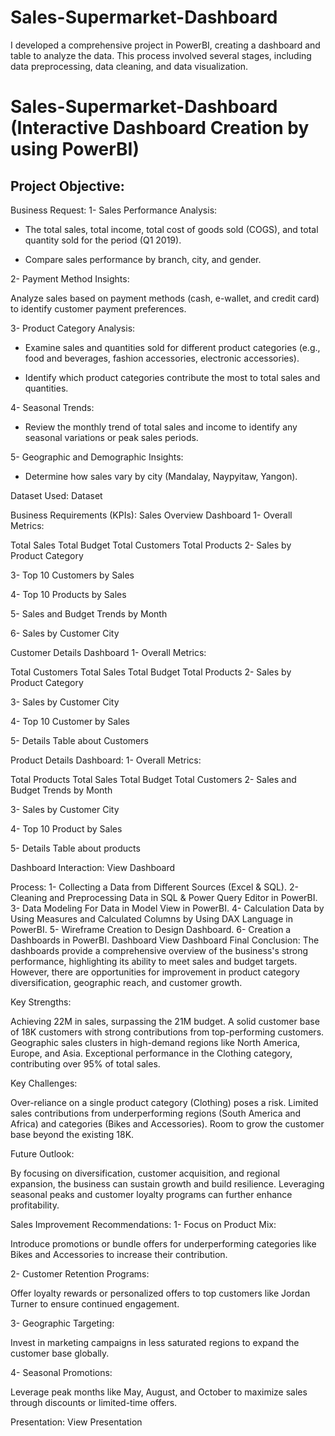 # Sales-Supermarket-Dashboard
I developed a comprehensive project in PowerBI, creating a dashboard and table to analyze the data. This process involved several stages, including data preprocessing, data cleaning, and data visualization.  

# Sales-Supermarket-Dashboard (Interactive Dashboard Creation by using PowerBI)

## Project Objective:
Business Request:
1- Sales Performance Analysis:

- The total sales, total income, total cost of goods sold (COGS), and total quantity sold for the period (Q1 2019).
  
- Compare sales performance by branch, city, and gender.

2- Payment Method Insights:

Analyze sales based on payment methods (cash, e-wallet, and credit card) to identify customer payment preferences.

3- Product Category Analysis:

- Examine sales and quantities sold for different product categories (e.g., food and beverages, fashion accessories, electronic accessories).
  
- Identify which product categories contribute the most to total sales and quantities.

4- Seasonal Trends:

- Review the monthly trend of total sales and income to identify any seasonal variations or peak sales periods.

5- Geographic and Demographic Insights:

- Determine how sales vary by city (Mandalay, Naypyitaw, Yangon). 

Dataset Used:
Dataset

Business Requirements (KPIs):
Sales Overview Dashboard
1- Overall Metrics:

Total Sales
Total Budget
Total Customers
Total Products
2- Sales by Product Category

3- Top 10 Customers by Sales

4- Top 10 Products by Sales

5- Sales and Budget Trends by Month

6- Sales by Customer City

Customer Details Dashboard
1- Overall Metrics:

Total Customers
Total Sales
Total Budget
Total Products
2- Sales by Product Category

3- Sales by Customer City

4- Top 10 Customer by Sales

5- Details Table about Customers

Product Details Dashboard:
1- Overall Metrics:

Total Products
Total Sales
Total Budget
Total Customers
2- Sales and Budget Trends by Month

3- Sales by Customer City

4- Top 10 Product by Sales

5- Details Table about products

Dashboard Interaction:
View Dashboard

Process:
1- Collecting a Data from Different Sources (Excel & SQL).
2- Cleaning and Preprocessing Data in SQL & Power Query Editor in PowerBI.
3- Data Modeling For Data in Model View in PowerBI.
4- Calculation Data by Using Measures and Calculated Columns by Using DAX Language in PowerBI.
5- Wireframe Creation to Design Dashboard.
6- Creation a Dashboards in PowerBI.
Dashboard
View Dashboard
Final Conclusion:
The dashboards provide a comprehensive overview of the business's strong performance, highlighting its ability to meet sales and budget targets. However, there are opportunities for improvement in product category diversification, geographic reach, and customer growth.

Key Strengths:

Achieving 22M in sales, surpassing the 21M budget. A solid customer base of 18K customers with strong contributions from top-performing customers. Geographic sales clusters in high-demand regions like North America, Europe, and Asia. Exceptional performance in the Clothing category, contributing over 95% of total sales.

Key Challenges:

Over-reliance on a single product category (Clothing) poses a risk. Limited sales contributions from underperforming regions (South America and Africa) and categories (Bikes and Accessories). Room to grow the customer base beyond the existing 18K.

Future Outlook:

By focusing on diversification, customer acquisition, and regional expansion, the business can sustain growth and build resilience. Leveraging seasonal peaks and customer loyalty programs can further enhance profitability.

Sales Improvement Recommendations:
1- Focus on Product Mix:

Introduce promotions or bundle offers for underperforming categories like Bikes and Accessories to increase their contribution.

2- Customer Retention Programs:

Offer loyalty rewards or personalized offers to top customers like Jordan Turner to ensure continued engagement.

3- Geographic Targeting:

Invest in marketing campaigns in less saturated regions to expand the customer base globally.

4- Seasonal Promotions:

Leverage peak months like May, August, and October to maximize sales through discounts or limited-time offers.

Presentation:
View Presentation
